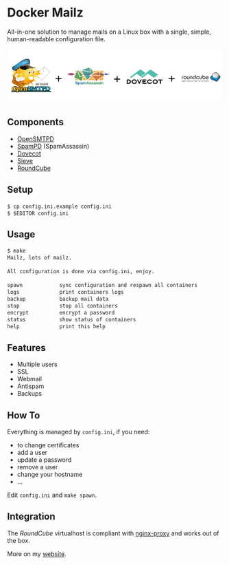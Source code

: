 # Docker Mailz

All-in-one solution to manage mails on a Linux box with a single,
simple, human-readable configuration file.

![](https://github.com/aimxhaisse/docker-mailz/raw/master/mailz/docker-mailz.png)

## Components

* [OpenSMTPD](https://www.opensmtpd.org/)
* [SpamPD](http://spamassassin.apache.org/) (SpamAssassin)
* [Dovecot](http://www.dovecot.org/)
* [Sieve](http://sieve.info/)
* [RoundCube](https://roundcube.net/)

## Setup

    $ cp config.ini.example config.ini
    $ $EDITOR config.ini

## Usage

    $ make
    Mailz, lots of mailz.
    
    All configuration is done via config.ini, enjoy.
    
    spawn            sync configuration and respawn all containers
    logs             print containers logs
    backup           backup mail data
    stop             stop all containers
    encrypt          encrypt a password
    status           show status of containers
    help             print this help

## Features

* Multiple users
* SSL
* Webmail
* Antispam
* Backups

## How To

Everything is managed by `config.ini`, if you need:

* to change certificates
* add a user
* update a password
* remove a user
* change your hostname
* …

Edit `config.ini` and `make spawn`.

## Integration

The *RoundCube* virtualhost is compliant with [nginx-proxy](https://github.com/jwilder/nginx-proxy/) and works out of the box.

More on my [website](https://mxs.sbrk.org/docker-mailz.html).
